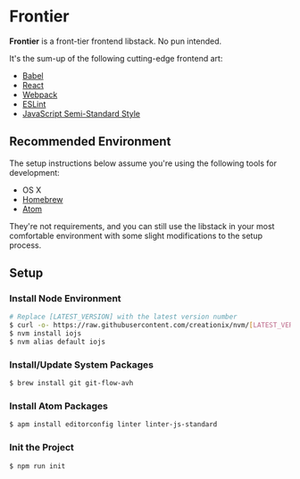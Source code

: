 Frontier
========

**Frontier** is a front-tier frontend libstack. No pun intended.

It's the sum-up of the following cutting-edge frontend art:

* [Babel](https://github.com/babel/babel)
* [React](https://github.com/facebook/react)
* [Webpack](https://github.com/webpack/webpack)
* [ESLint](https://github.com/eslint/eslint)
* [JavaScript Semi-Standard Style](https://github.com/Flet/semistandard)

Recommended Environment
-----------------------

The setup instructions below assume you're using the following tools for development:

* OS X
* [Homebrew](http://brew.sh/)
* [Atom](https://atom.io/)

They're not requirements, and you can still use the libstack in your most comfortable environment with some slight modifications to the setup process.

Setup
-----

### Install Node Environment

```bash
# Replace [LATEST_VERSION] with the latest version number
$ curl -o- https://raw.githubusercontent.com/creationix/nvm/[LATEST_VERSION]/install.sh | bash
$ nvm install iojs
$ nvm alias default iojs
```

### Install/Update System Packages

```bash
$ brew install git git-flow-avh
```

### Install Atom Packages

```bash
$ apm install editorconfig linter linter-js-standard
```

### Init the Project

```bash
$ npm run init
```
